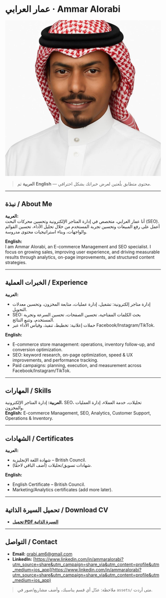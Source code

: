 # عمار العرابي · Ammar Alorabi

![Profile](assets/images/profile.jpg)

> **العربية** ثم **English** — محتوى متطابق بلُغتين لعرض خبراتك بشكل احترافي.

---

## نبذة / About Me
**العربية:**  
أنا عمار العرابي، متخصص في إدارة المتاجر الإلكترونية وتحسين محركات البحث (SEO). أعمل على رفع المبيعات وتحسين تجربة المستخدم من خلال تحليل الأداء، تحسين القوائم والواجهات، وبناء استراتيجيات محتوى مدروسة.

**English:**  
I am Ammar Alorabi, an E-commerce Management and SEO specialist. I focus on growing sales, improving user experience, and driving measurable results through analytics, on-page improvements, and structured content strategies.

---

## الخبرات العملية / Experience
**العربية:**  
- إدارة متاجر إلكترونية: تشغيل، إدارة عمليات، متابعة المخزون، وتحسين معدلات التحويل.  
- SEO: بحث الكلمات المفتاحية، تحسين الصفحات، تحسين السرعة وتجربة المستخدم، وتتبع النتائج.  
- حملات إعلانية: تخطيط، تنفيذ، وقياس الأداء عبر Facebook/Instagram/TikTok.

**English:**  
- E-commerce store management: operations, inventory follow-up, and conversion optimization.  
- SEO: keyword research, on-page optimization, speed & UX improvements, and performance tracking.  
- Paid campaigns: planning, execution, and measurement across Facebook/Instagram/TikTok.

---

## المهارات / Skills
**العربية:** إدارة المتاجر الإلكترونية، SEO، تحليلات، خدمة العملاء، إدارة العمليات والمخزون.  
**English:** E-commerce Management, SEO, Analytics, Customer Support, Operations & Inventory.

---

## الشهادات / Certificates
**العربية:**  
- شهادة اللغة الإنجليزية – British Council.  
- شهادات تسويق/تحليلات (أضف الباقي لاحقًا).

**English:**  
- English Certificate – British Council.  
- Marketing/Analytics certificates (add more later).

---

## تحميل السيرة الذاتية / Download CV
- **[تحميل PDF السيرة الذاتية](assets/Ammar_Alorabi_CV.pdf)**

---

## التواصل / Contact
- **Email:** [orabi.am6@gmail.com](mailto:orabi.am6@gmail.com)  
- **LinkedIn:** [https://www.linkedin.com/in/ammaralorabi?utm_source=share&utm_campaign=share_via&utm_content=profile&utm_medium=ios_app](https://www.linkedin.com/in/ammaralorabi?utm_source=share&utm_campaign=share_via&utm_content=profile&utm_medium=ios_app)

> ملاحظة: عدّل أي قسم يناسبك، وأضف مشاريع/صور في `assets/` متى أردت.